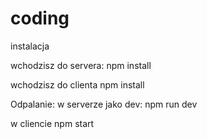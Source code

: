 # coding

instalacja

wchodzisz do servera:
npm install

wchodzisz do clienta
npm install


Odpalanie:
w serverze jako dev:
npm run dev

w cliencie
npm start

